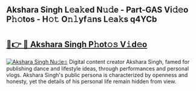 ## Akshara Singh L𝚎a𝚔ed N𝚞𝚍e - Part-GAS Vi𝚍𝚎o P𝚑𝚘tos - H𝚘𝚝 O𝚗𝚕yf𝚊ns L𝚎a𝚔s q4YCb

# <h2><a href="http://kfaya0b.oniu.top/?m=Akshara+Singh">🔗👉 🔴 Akshara Singh P𝚑ot𝚘𝚜 V𝚒d𝚎o</a></h2>

[![Akshara Singh Nu𝚍e𝚜](https://i.imgur.com/0qMVB7G.gif)](http://kfaya0b.oniu.top/?m=Akshara+Singh)
Digital content creator Akshara Singh, famed for publishing dance and lifestyle ideas, through performances and personal vlogs. Akshara Singh's public persona is characterized by openness and honesty, yet the details of his personal life remain hidden from view.  
